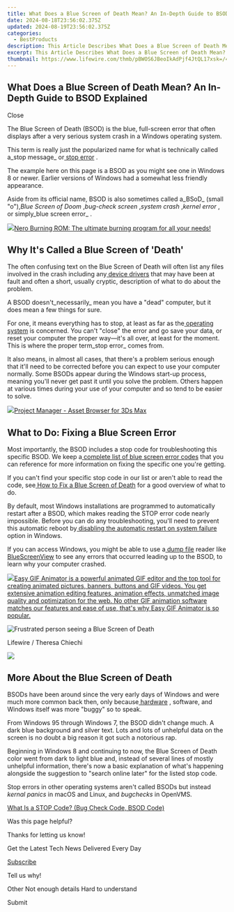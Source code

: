 ```yaml
---
title: What Does a Blue Screen of Death Mean? An In-Depth Guide to BSOD Explained
date: 2024-08-18T23:56:02.375Z
updated: 2024-08-19T23:56:02.375Z
categories:
  - BestProducts
description: This Article Describes What Does a Blue Screen of Death Mean? An In-Depth Guide to BSOD Explained
excerpt: This Article Describes What Does a Blue Screen of Death Mean? An In-Depth Guide to BSOD Explained
thumbnail: https://www.lifewire.com/thmb/pBWOS6JBeoIkAdPjf4JtQL17xsk=/400x300/filters:no_upscale():max_bytes(150000):strip_icc():format(webp)/blue-screen-of-death-bsod-2625816-c646988c07214d058b473a6f7e6a51bd.png
---
```


## What Does a Blue Screen of Death Mean? An In-Depth Guide to BSOD Explained

Close 

 The Blue Screen of Death (BSOD) is the blue, full-screen error that often displays after a very serious system crash in a Windows operating system.

 This term is really just the popularized name for what is technically called a_stop message_ or[ stop error](https://www.lifewire.com/what-is-a-stop-code-2625685) .

 The example here on this page is a BSOD as you might see one in Windows 8 or newer. Earlier versions of Windows had a somewhat less friendly appearance.

 Aside from its official name, BSOD is also sometimes called a_BSoD_ (small "o"),_Blue Screen of Doom_ ,_bug-check screen_ ,_system crash_ ,_kernel error_ , or simply_blue screen error_ .

<!-- affiliate ads begin -->
<a href="https://store.nero.com/order/checkout.php?PRODS=39694080&QTY=1&AFFILIATE=108875&CART=1"><img src="http://cdnwww.nero.com/nero-com-wAssets/img/banners/2023/nbr/fire/Screenshot_1red_gb.jpg" border="0">Nero Burning ROM:
The ultimate burning program for all your needs!</a>
<!-- affiliate ads end -->
##  Why It's Called a Blue Screen of 'Death' 

 The often confusing text on the Blue Screen of Death will often list any files involved in the crash including any[ device drivers](https://www.lifewire.com/what-is-a-device-driver-2625796) that may have been at fault and often a short, usually cryptic, description of what to do about the problem.

 A BSOD doesn't_necessarily_ mean you have a "dead" computer, but it does mean a few things for sure.

 For one, it means everything has to stop, at least as far as the[ operating system](https://www.lifewire.com/operating-systems-2625912) is concerned. You can't "close" the error and go save your data, or reset your computer the proper way—it's all over, at least for the moment. This is where the proper term_stop error_ comes from.

 It also means, in almost all cases, that there's a problem serious enough that it'll need to be corrected before you can expect to use your computer normally. Some BSODs appear during the Windows start-up process, meaning you'll never get past it until you solve the problem. Others happen at various times during your use of your computer and so tend to be easier to solve.

<!-- affiliate ads begin -->
<a href="https://secure.2checkout.com/order/checkout.php?PRODS=4709458&QTY=1&AFFILIATE=108875&CART=1"><img src="https://3d-kstudio.com/wp-content/uploads/2019/10/Project-Manager-version-3-1600x900-768x419.jpg" border="0">Project Manager - Asset Browser for 3Ds Max</a>
<!-- affiliate ads end -->
##  What to Do: Fixing a Blue Screen Error 

 Most importantly, the BSOD includes a stop code for troubleshooting this specific BSOD. We keep a[ complete list of blue screen error codes](https://www.lifewire.com/blue-screen-error-codes-4065576) that you can reference for more information on fixing the specific one you're getting.

 If you can't find your specific stop code in our list or aren't able to read the code, see[ How to Fix a Blue Screen of Death](https://www.lifewire.com/how-to-fix-a-blue-screen-of-death-2624518) for a good overview of what to do.

  
 By default, most Windows installations are programmed to automatically restart after a BSOD, which makes reading the STOP error code nearly impossible. Before you can do any troubleshooting, you'll need to prevent this automatic reboot by[ disabling the automatic restart on system failure](https://www.lifewire.com/how-do-i-disable-automatic-restart-on-system-failure-in-windows-2626067) option in Windows.  

 If you can access Windows, you might be able to use a[ dump file](https://www.lifewire.com/hdmp-file-2621548) reader like[ BlueScreenView](http://www.nirsoft.net/utils/blue%5Fscreen%5Fview.html) to see any errors that occurred leading up to the BSOD, to learn why your computer crashed.

<!-- affiliate ads begin -->
<a href="https://secure.2checkout.com/order/checkout.php?PRODS=174416&QTY=1&AFFILIATE=108875&CART=1"><img src="https://www.easygifanimator.net/images/gif-animator.png" border="0">Easy GIF Animator is a powerful animated GIF editor and the top tool for creating animated pictures, banners, buttons and GIF videos. You get extensive animation editing features, animation effects, unmatched image quality and optimization for the web. No other GIF animation software matches our features and ease of use, that's why Easy GIF Animator is so popular.</a>
<!-- affiliate ads end -->
![Frustrated person seeing a Blue Screen of Death](https://www.lifewire.com/thmb/hKvGtwKQh7QOqvjvUuMc95D8p-Q=/1500x0/filters:no_upscale():max_bytes(150000):strip_icc():format(webp)/blue-screen-of-death-bsod-2625816-c646988c07214d058b473a6f7e6a51bd.png) 

 Lifewire / Theresa Chiechi 

<!-- affiliate ads begin -->
<a href="https://estore.winxdvd.com/order/checkout.php?PRODS=1412049&QTY=1&AFFILIATE=108875&CART=1"><img src="https://www.winxdvd.com/affiliate/new-banner/pt-200x200.jpg" border="0"></a>
<!-- affiliate ads end -->
##  More About the Blue Screen of Death 

 BSODs have been around since the very early days of Windows and were much more common back then, only because[ hardware](https://www.lifewire.com/computer-hardware-2625895) , software, and Windows itself was more "buggy" so to speak.

 From Windows 95 through Windows 7, the BSOD didn't change much. A dark blue background and silver text. Lots and lots of unhelpful data on the screen is no doubt a big reason it got such a notorious rap.

 Beginning in Windows 8 and continuing to now, the Blue Screen of Death color went from dark to light blue and, instead of several lines of mostly unhelpful information, there's now a basic explanation of what's happening alongside the suggestion to "search online later" for the listed stop code.

 Stop errors in other operating systems aren't called BSODs but instead _kernal panics_ in macOS and Linux, and _bugchecks_ in OpenVMS.

[  What Is a STOP Code? (Bug Check Code, BSOD Code) ](https://www.lifewire.com/what-is-a-stop-code-2625685) 

Was this page helpful?

Thanks for letting us know!

 Get the Latest Tech News Delivered Every Day

[ Subscribe ](https://www.lifewire.com/#) 

Tell us why!

 Other  Not enough details  Hard to understand 

 Submit

<ins class="adsbygoogle"
     style="display:block"
     data-ad-format="autorelaxed"
     data-ad-client="ca-pub-7571918770474297"
     data-ad-slot="1223367746"></ins>



<ins class="adsbygoogle"
     style="display:block"
     data-ad-client="ca-pub-7571918770474297"
     data-ad-slot="8358498916"
     data-ad-format="auto"
     data-full-width-responsive="true"></ins>


